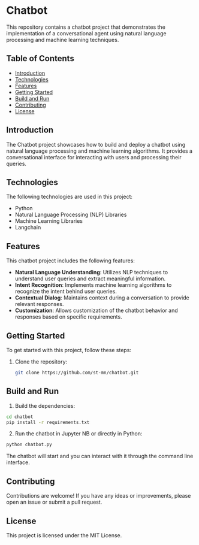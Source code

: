 # Chatbot

This repository contains a chatbot project that demonstrates the implementation of a conversational agent using natural language processing and machine learning techniques.

## Table of Contents

- [Introduction](#introduction)
- [Technologies](#technologies)
- [Features](#features)
- [Getting Started](#getting-started)
- [Build and Run](#build-and-run)
- [Contributing](#contributing)
- [License](#license)

## Introduction

The Chatbot project showcases how to build and deploy a chatbot using natural language processing and machine learning algorithms. It provides a conversational interface for interacting with users and processing their queries.

## Technologies

The following technologies are used in this project:

- Python
- Natural Language Processing (NLP) Libraries
- Machine Learning Libraries
- Langchain


## Features

This chatbot project includes the following features:

- **Natural Language Understanding**: Utilizes NLP techniques to understand user queries and extract meaningful information.
- **Intent Recognition**: Implements machine learning algorithms to recognize the intent behind user queries.
- **Contextual Dialog**: Maintains context during a conversation to provide relevant responses.
- **Customization**: Allows customization of the chatbot behavior and responses based on specific requirements.


## Getting Started

To get started with this project, follow these steps:

1. Clone the repository:

   ```bash
   git clone https://github.com/st-mn/chatbot.git
    ```
## Build and Run

1. Build the dependencies:

```bash
cd chatbot
pip install -r requirements.txt
```

2. Run the chatbot in Jupyter NB or directly in Python:

```bash
python chatbot.py
```

The chatbot will start and you can interact with it through the command line interface.

## Contributing

Contributions are welcome! If you have any ideas or improvements, please open an issue or submit a pull request.

## License

This project is licensed under the MIT License.
